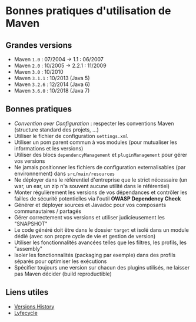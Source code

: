# Bonnes pratiques d'utilisation de Maven

## Grandes versions
* Maven `1.0` : 07/2004 -> 1.1 : 06/2007
* Maven `2.0` : 10/2005 -> 2.2.1 : 11/2009
* Maven `3.0` : 10/2010
* Maven `3.1.1` : 10/2013 (Java 5)
* Maven `3.2.6` : 12/2014 (Java 6)
* Maven `3.6.0` : 10/2018 (Java 7)

## Bonnes pratiques

* _Convention over Configuration_ : respecter les conventions Maven (structure standard des projets, ...)
* Utiliser le fichier de configuration `settings.xml`
* Utiliser un pom parent commun à vos modules (pour mutualiser les informations et les versions)
* Utiliser des blocs `dependencyManagement` et `pluginManagement` pour gérer vos versions
* Ne jamais positionner les fichiers de configuration externalisables (par environnement) dans `src/main/resources`
* Ne déployer dans le référentiel d'entreprise que le strict nécessaire (un war, un ear, un zip n'a souvent aucune utilité dans le référentiel)
* Monter régulièrement les versions de vos dépendances et contrôler les failles de sécurité potentielles via l'outil **OWASP Dependency Check**
* Générer et déployer sources et Javadoc pour vos composants communautaires / partagés
* Gérer correctement vos versions et utiliser judicieusement les "SNAPSHOT"
* Le code généré doit être dans le dossier `target` et isolé dans un module dédié (avec son propre cycle de vie et gestion de version)
* Utiliser les fonctionnalités avancées telles que les filtres, les profils, les "assembly"
* Isoler les fonctionnalités (packaging par exemple) dans des profils séparés pour optimiser les exécutions
* Spécifier toujours une version sur chacun des plugins utilisés, ne laisser pas Maven décider (build reproductible)

## Liens utiles

* [Versions History](https://maven.apache.org/docs/history.html)
* [Lyfecycle](https://maven.apache.org/guides/introduction/introduction-to-the-lifecycle.html)
